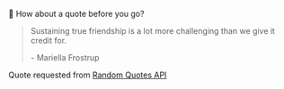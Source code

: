 📣 How about a quote before you go?

> Sustaining true friendship is a lot more challenging than we give it credit for.
>
> <p>- Mariella Frostrup</p>

Quote requested from [Random Quotes API](https://github.com/lukePeavey/quotable)

